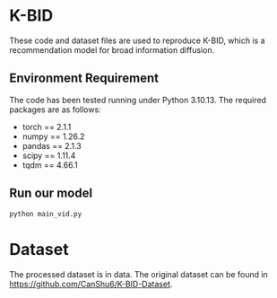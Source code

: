 # K-BID
These code and dataset files are used to reproduce K-BID, which is a recommendation model for broad information diffusion.

## Environment Requirement
The code has been tested running under Python 3.10.13. The required packages are as follows:
* torch == 2.1.1
* numpy == 1.26.2
* pandas == 2.1.3
* scipy == 1.11.4
* tqdm == 4.66.1

## Run our model

    python main_vid.py

# Dataset

The processed dataset is in data.
The original dataset can be found in https://github.com/CanShu6/K-BID-Dataset.